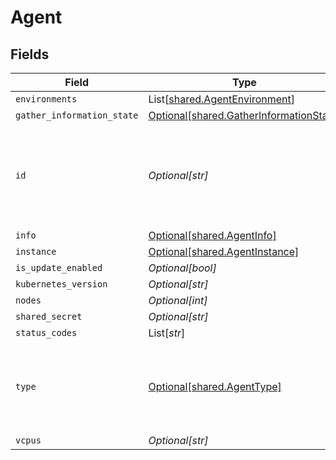 # Agent


## Fields

| Field                                                                                    | Type                                                                                     | Required                                                                                 | Description                                                                              |
| ---------------------------------------------------------------------------------------- | ---------------------------------------------------------------------------------------- | ---------------------------------------------------------------------------------------- | ---------------------------------------------------------------------------------------- |
| `environments`                                                                           | List[[shared.AgentEnvironment](../../models/shared/agentenvironment.md)]                 | :heavy_minus_sign:                                                                       | N/A                                                                                      |
| `gather_information_state`                                                               | [Optional[shared.GatherInformationState]](../../models/shared/gatherinformationstate.md) | :heavy_minus_sign:                                                                       | N/A                                                                                      |
| `id`                                                                                     | *Optional[str]*                                                                          | :heavy_minus_sign:                                                                       | sha2 of the content of the public key pem. The fingerprint format is xx:xx:xx...         |
| `info`                                                                                   | [Optional[shared.AgentInfo]](../../models/shared/agentinfo.md)                           | :heavy_minus_sign:                                                                       | N/A                                                                                      |
| `instance`                                                                               | [Optional[shared.AgentInstance]](../../models/shared/agentinstance.md)                   | :heavy_minus_sign:                                                                       | N/A                                                                                      |
| `is_update_enabled`                                                                      | *Optional[bool]*                                                                         | :heavy_minus_sign:                                                                       | N/A                                                                                      |
| `kubernetes_version`                                                                     | *Optional[str]*                                                                          | :heavy_minus_sign:                                                                       | N/A                                                                                      |
| `nodes`                                                                                  | *Optional[int]*                                                                          | :heavy_minus_sign:                                                                       | N/A                                                                                      |
| `shared_secret`                                                                          | *Optional[str]*                                                                          | :heavy_minus_sign:                                                                       | N/A                                                                                      |
| `status_codes`                                                                           | List[*str*]                                                                              | :heavy_minus_sign:                                                                       | N/A                                                                                      |
| `type`                                                                                   | [Optional[shared.AgentType]](../../models/shared/agenttype.md)                           | :heavy_minus_sign:                                                                       | The type of agent. Possible values are instance agent or k8s agent.                      |
| `vcpus`                                                                                  | *Optional[str]*                                                                          | :heavy_minus_sign:                                                                       | N/A                                                                                      |